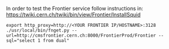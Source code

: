 In order to test the Frontier service follow instructions in: https://twiki.cern.ch/twiki/bin/view/Frontier/InstallSquid

```
export http_proxy=http://<YOUR FRONTIER IP/HOSTNAME>:3128
./usr/local/bin/fnget.py --url=http://cmsfrontier.cern.ch:8000/FrontierProd/Frontier --sql="select 1 from dual"
```